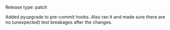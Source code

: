 Release type: patch


Added pyupgrade to pre-commit hooks. Also ran it and made sure there are no (unexpected) test breakages after the changes.
